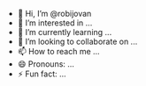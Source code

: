 - 👋 Hi, I’m @robijovan
- 👀 I’m interested in ...
- 🌱 I’m currently learning ...
- 💞️ I’m looking to collaborate on ...
- 📫 How to reach me ...
- 😄 Pronouns: ...
- ⚡ Fun fact: ...

<!---
robijovan/robijovan is a ✨ special ✨ repository because its `README.md` (this file) appears on your GitHub profile.
You can click the Preview link to take a look at your changes.
--->
